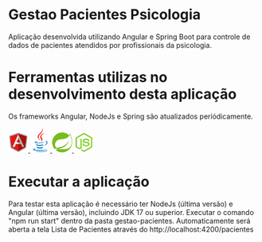 # Gestao Pacientes Psicologia
Aplicação desenvolvida utilizando Angular e Spring Boot para controle de dados de pacientes atendidos por profissionais da psicologia.
<div>
 
# Ferramentas utilizas no desenvolvimento desta aplicação

Os frameworks Angular, NodeJs e Spring são atualizados períódicamente.

<a href="https://angular.io">
  <img
    src="https://github.com/devicons/devicon/blob/master/icons/angularjs/angularjs-original.svg"
    width="40" 
    height="40"
    alt="Página Oficial do Angular" />
</a>
<a></a>
<a href="https://openjdk.org/">
  <img
    src="https://github.com/devicons/devicon/blob/master/icons/java/java-original.svg"
    width="40" 
    height="50"
    alt="Página Oficial do OpenJDK" />
</a>
<a></a>
<a href="https://spring.io/">
  <img
    src="https://github.com/devicons/devicon/blob/master/icons/spring/spring-original.svg"
    width="40" 
    height="40"
    alt="Página Oficial do Spring" />
</a>
<a></a>
<a href="https://nodejs.org/en">
  <img
    src="https://github.com/devicons/devicon/blob/master/icons/nodejs/nodejs-plain.svg"
    width="40" 
    height="40"
    alt="Página Oficial do NodeJS" />
</a>

# Executar a aplicação

Para testar esta aplicação é necessário ter NodeJs (última versão) e Angular (última versão), incluindo JDK 17 ou superior.
Executar o comando "npm run start" dentro da pasta gestao-pacientes. Automaticamente será aberta a tela Lista de Pacientes através do http://localhost:4200/pacientes

